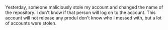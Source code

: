 Yesterday, someone maliciously stole my account and changed the name of the repository.
I don't know if that person will log on to the account. This account will not release any produI don't know who I messed with, but a lot of accounts were stolen.
